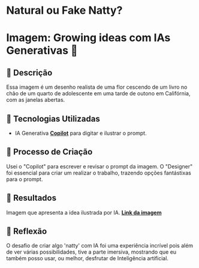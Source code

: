# Natural ou Fake Natty? 
# Imagem: Growing ideas com IAs Generativas 🎥

## 📒 Descrição
Essa imagem é um desenho realista de uma flor cescendo de um livro no chão de um quarto de adolescente em uma tarde de outono em Califórnia, com as janelas abertas.

## 🤖 Tecnologias Utilizadas
- IA Generativa **[Copilot](https://copilot.microsoft.com/)** para digitar e ilustrar o prompt.

## 🧐 Processo de Criação
Usei o "Copilot" para escrever e revisar o prompt da imagem. O "Designer" foi essencial para criar um realizar o trabalho, trazendo opções fantástixas para o prompt.

## 🚀 Resultados
Imagem que apresenta a idea ilustrada por IA.
**[Link da imagem](https://www.bing.com/images/create/uma-flor-cescendo-de-um-livro-no-chc3a3o-de-um-quarto/1-669194bb188a49478b0f04da39d57fb5?id=V3tYPHarZnGk5PxIs1HTrw%3d%3d&view=detailv2&idpp=genimg&idpclose=1&thId=OIG3.XciE_y8ywcSNpUHWSAbR&frame=sydedg&FORM=SYDBIC)**



## 💭 Reflexão
O desafio de criar algo 'natty' com IA foi uma experiência incrível pois além de ver várias possibilidades, tive a parte imersiva, mostrando que eu também posso usar, ou melhor, desfrutar de Inteligência artificial.
